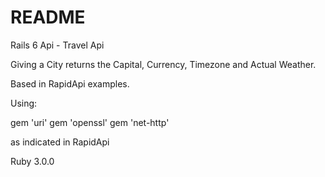 # README

Rails 6 Api - Travel Api

Giving a City returns the Capital, Currency, Timezone and Actual Weather.


Based in RapidApi examples.

Using:

gem 'uri'
gem 'openssl'
gem 'net-http'

as indicated in RapidApi


Ruby 3.0.0


